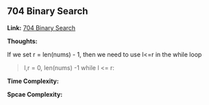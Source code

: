 ## 704 Binary Search

**Link:** [704 Binary Search](https://leetcode.com/problems/binary-search/)

**Thoughts:** 

If we set r = len(nums) - 1, then we need to use l<=r in the while loop
> l,r = 0, len(nums) -1
> while l <= r:

**Time Complexity:**

**Spcae Complexity:**

